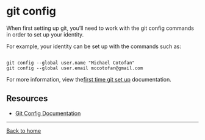 # git config

When first setting up git, you’ll need to work with the git config commands in order to set up your identity.

For example, your identity can be set up with the commands such as:

```

git config --global user.name "Michael Cotofan"
git config --global user.email mccotofan@gmail.com
```

For more information, view the[first time git set up](https://git-scm.com/book/en/v2/Getting-Started-First-Time-Git-Setup) documentation.

## Resources
- [Git Config Documentation](https://git-scm.com/docs/git-config)
---

[Back to home](../README.md)
